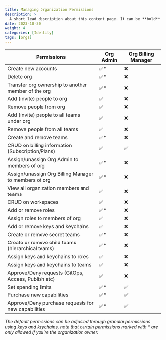 ```yaml
---
title: Managing Organization Permissions
description: >
  A short lead description about this content page. It can be **bold** or _italic_ and can be split over multiple paragraphs.
date: 2023-10-30
weight: 4
categories: [Identity]
tags: [orgs]
---
```


| Permissions                                                     | Org Admin  | Org Billing Manager |
|-----------------------------------------------------------------|------------|---------------|
| Create new accounts                                             | ✅*        | ❌           |
| Delete org                                                      | ✅*        | ❌           |
| Transfer org ownership to another member of the org             | ✅*        | ❌           |
| Add (invite) people to org                                      | ✅         | ❌           |
| Remove people from org                                          | ✅         | ❌           |
| Add (invite) people to all teams under org                      | ✅         | ❌           |
| Remove people from all teams                                    | ✅         | ❌           |
| Create and remove teams                                         | ✅*        | ❌           |
| CRUD on billing information (Subscription/Plans)                | ✅         | ✅           |
| Assign/unassign Org Admin to members of org                     | ✅*        | ❌           |
| Assign/unassign Org Billing Manager to members of org           | ✅*        | ❌           |
| View all organization members and teams                         | ✅         | ❌           |
| CRUD on workspaces                                              | ✅         | ❌           |
| Add or remove roles                                             | ✅*        | ❌           |
| Assign roles to members of org                                  | ✅         | ❌           |
| Add or remove keys and keychains                                | ✅         | ❌           |
| Create or remove secret teams                                   | ✅*        | ❌           |
| Create or remove child teams (hierarchical teams)               | ✅*        | ❌           |
| Assign keys and keychains to roles                              | ✅         | ❌           |
| Assign keys and keychains to teams                              | ✅         | ❌           |
| Approve/Deny requests (GitOps, Access, Publish etc)             | ✅         | ❌           |
| Set spending limits                                             | ✅*        | ✅           |
| Purchase new capabilities                                       | ✅*        | ✅           |
| Approve/Deny purchase requests for new capabilities             | ✅*        | ✅           |

_The default permissions can be adjusted through granular permissions using [keys](/cloud/security/keys/) and [keychains](/cloud/security/keychains/), note that certain permissions marked with * are only allowed if you're the organization owner._

